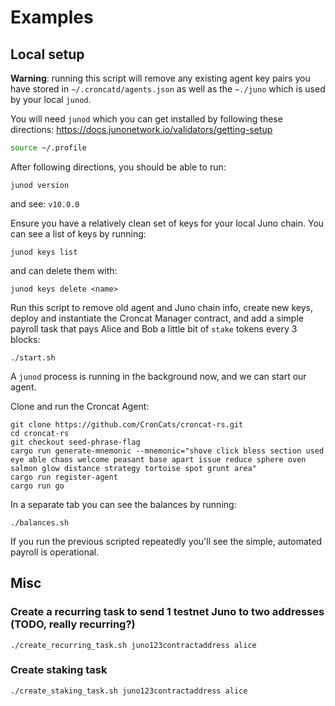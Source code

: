 # Examples

## Local setup

**Warning**: running this script will remove any existing agent key pairs you have stored in `~/.croncatd/agents.json` as well as the `~./juno` which is used by your local `junod`.

You will need `junod` which you can get installed by following these directions:
https://docs.junonetwork.io/validators/getting-setup

```bash
source ~/.profile
```
After following directions, you should be able to run:

    junod version

and see: `v10.0.0`

Ensure you have a relatively clean set of keys for your local Juno chain. You can see a list of keys by running:

    junod keys list

and can delete them with:

    junod keys delete <name>

Run this script to remove old agent and Juno chain info, create new keys, deploy and instantiate the Croncat Manager contract, and add a simple payroll task that pays Alice and Bob a little bit of `stake` tokens every 3 blocks:

    ./start.sh

A `junod` process is running in the background now, and we can start our agent.

Clone and run the Croncat Agent:

```
git clone https://github.com/CronCats/croncat-rs.git
cd croncat-rs
git checkout seed-phrase-flag
cargo run generate-mnemonic --mnemonic="shove click bless section used eye able chaos welcome peasant base apart issue reduce sphere oven salmon glow distance strategy tortoise spot grunt area"
cargo run register-agent
cargo run go
```

In a separate tab you can see the balances by running:

    ./balances.sh

If you run the previous scripted repeatedly you'll see the simple, automated payroll is operational.

## Misc

### Create a recurring task to send 1 testnet Juno to two addresses (TODO, really recurring?)
    ./create_recurring_task.sh juno123contractaddress alice

### Create staking task
    ./create_staking_task.sh juno123contractaddress alice